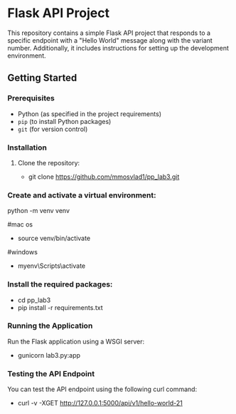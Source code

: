 # Flask API Project

This repository contains a simple Flask API project that responds to a specific endpoint with a "Hello World" message along with the variant number. Additionally, it includes instructions for setting up the development environment.

## Getting Started

### Prerequisites

- Python (as specified in the project requirements)
- `pip` (to install Python packages)
- `git` (for version control)

### Installation

1. Clone the repository:

   - git clone https://github.com/mmosvlad1/pp_lab3.git
   
### Create and activate a virtual environment:

python -m venv venv

#mac os
- source venv/bin/activate

#windows
- myenv\Scripts\activate


### Install the required packages:

- cd pp_lab3
- pip install -r requirements.txt

### Running the Application
Run the Flask application using a WSGI server:

- gunicorn lab3.py:app

### Testing the API Endpoint
You can test the API endpoint using the following curl command:

- curl -v -XGET http://127.0.0.1:5000/api/v1/hello-world-21